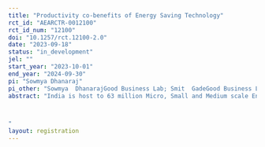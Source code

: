 ```yaml
---
title: "Productivity co-benefits of Energy Saving Technology"
rct_id: "AEARCTR-0012100"
rct_id_num: "12100"
doi: "10.1257/rct.12100-2.0"
date: "2023-09-18"
status: "in_development"
jel: ""
start_year: "2023-10-01"
end_year: "2024-09-30"
pi: "Sowmya Dhanaraj"
pi_other: "Sowmya  DhanarajGood Business Lab; Smit  GadeGood Business Lab; Achyuta  AdhvaryuUniversity of California San Diego; Anant  NyshadhamUniversity of Michigan"
abstract: "India is host to 63 million Micro, Small and Medium scale Enterprises (MSMEs), contributing to a large share of employment, industrial output as well as high volume of emissions per unit of output. Therefore, adoption of energy efficient (EE) technologies by MSMEs is crucial in improving not only their competitiveness through cost reduction but also worker wellbeing and productivity through improvements in the work environment. Enterprise owners most often do not internalize the benefits of the latter; like productivity gains due to reduction in exposure of workers to heat, pollution etc. Lack of information, financing options, skilled technical personnel, poor management practices etc. are some of the important barriers faced by MSMEs. Our proposed work seeks to address information gaps in the adoption of EE technologies which are cost-effective as well as have productivity co-benefits through impacts on the workforce. This is vital for reducing fossil fuels energy consumption, greenhouse gas emission and co-pollutants in air and their harmful effects on the workforce.

"
layout: registration
---
```


